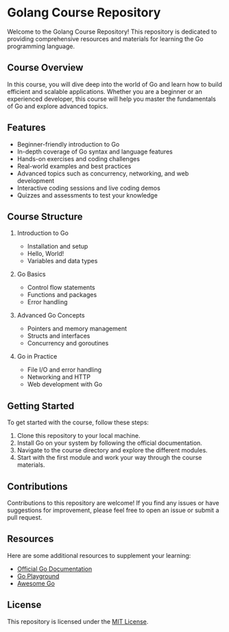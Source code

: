 # Golang Course Repository

Welcome to the Golang Course Repository! This repository is dedicated to providing comprehensive resources and materials for learning the Go programming language.

## Course Overview

In this course, you will dive deep into the world of Go and learn how to build efficient and scalable applications. Whether you are a beginner or an experienced developer, this course will help you master the fundamentals of Go and explore advanced topics.

## Features

- Beginner-friendly introduction to Go
- In-depth coverage of Go syntax and language features
- Hands-on exercises and coding challenges
- Real-world examples and best practices
- Advanced topics such as concurrency, networking, and web development
- Interactive coding sessions and live coding demos
- Quizzes and assessments to test your knowledge

## Course Structure

1. Introduction to Go

   - Installation and setup
   - Hello, World!
   - Variables and data types

2. Go Basics

   - Control flow statements
   - Functions and packages
   - Error handling

3. Advanced Go Concepts

   - Pointers and memory management
   - Structs and interfaces
   - Concurrency and goroutines

4. Go in Practice
   - File I/O and error handling
   - Networking and HTTP
   - Web development with Go

## Getting Started

To get started with the course, follow these steps:

1. Clone this repository to your local machine.
2. Install Go on your system by following the official documentation.
3. Navigate to the course directory and explore the different modules.
4. Start with the first module and work your way through the course materials.

## Contributions

Contributions to this repository are welcome! If you find any issues or have suggestions for improvement, please feel free to open an issue or submit a pull request.

## Resources

Here are some additional resources to supplement your learning:

- [Official Go Documentation](https://golang.org/doc/)
- [Go Playground](https://play.golang.org/)
- [Awesome Go](https://github.com/avelino/awesome-go)

## License

This repository is licensed under the [MIT License](LICENSE).
